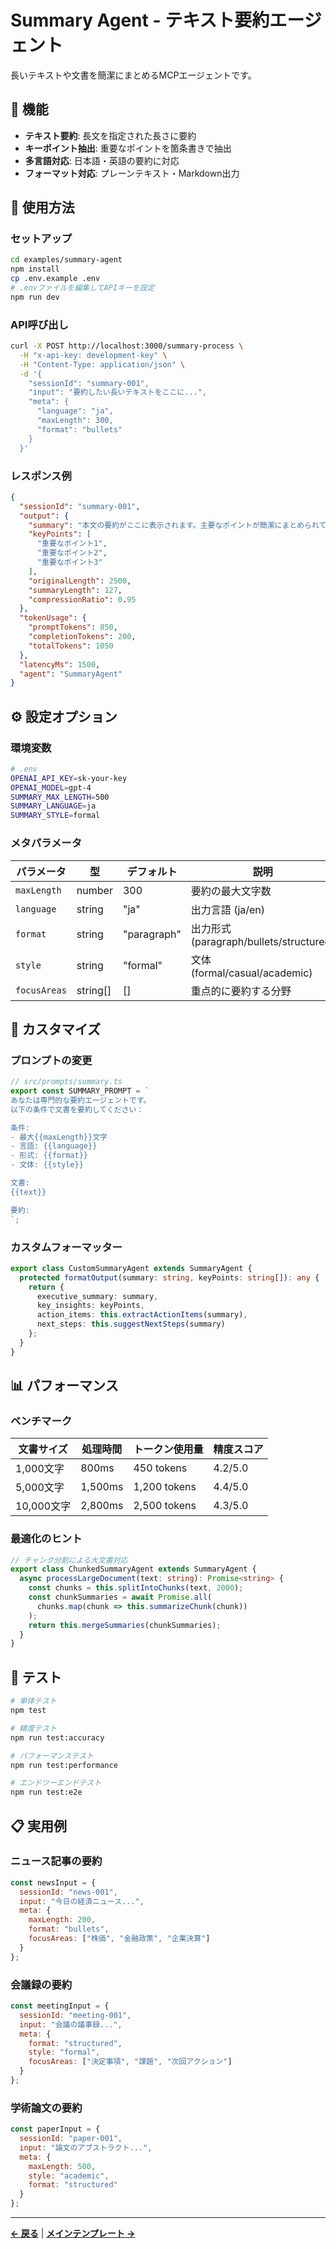 # Summary Agent - テキスト要約エージェント

長いテキストや文書を簡潔にまとめるMCPエージェントです。

## 🎯 機能

- **テキスト要約**: 長文を指定された長さに要約
- **キーポイント抽出**: 重要なポイントを箇条書きで抽出
- **多言語対応**: 日本語・英語の要約に対応
- **フォーマット対応**: プレーンテキスト・Markdown出力

## 🚀 使用方法

### セットアップ

```bash
cd examples/summary-agent
npm install
cp .env.example .env
# .envファイルを編集してAPIキーを設定
npm run dev
```

### API呼び出し

```bash
curl -X POST http://localhost:3000/summary-process \
  -H "x-api-key: development-key" \
  -H "Content-Type: application/json" \
  -d '{
    "sessionId": "summary-001",
    "input": "要約したい長いテキストをここに...",
    "meta": {
      "language": "ja",
      "maxLength": 300,
      "format": "bullets"
    }
  }'
```

### レスポンス例

```json
{
  "sessionId": "summary-001",
  "output": {
    "summary": "本文の要約がここに表示されます。主要なポイントが簡潔にまとめられています。",
    "keyPoints": [
      "重要なポイント1",
      "重要なポイント2", 
      "重要なポイント3"
    ],
    "originalLength": 2500,
    "summaryLength": 127,
    "compressionRatio": 0.95
  },
  "tokenUsage": {
    "promptTokens": 850,
    "completionTokens": 200,
    "totalTokens": 1050
  },
  "latencyMs": 1500,
  "agent": "SummaryAgent"
}
```

## ⚙️ 設定オプション

### 環境変数

```bash
# .env
OPENAI_API_KEY=sk-your-key
OPENAI_MODEL=gpt-4
SUMMARY_MAX_LENGTH=500
SUMMARY_LANGUAGE=ja
SUMMARY_STYLE=formal
```

### メタパラメータ

| パラメータ | 型 | デフォルト | 説明 |
|----------|---|----------|------|
| `maxLength` | number | 300 | 要約の最大文字数 |
| `language` | string | "ja" | 出力言語 (ja/en) |
| `format` | string | "paragraph" | 出力形式 (paragraph/bullets/structured) |
| `style` | string | "formal" | 文体 (formal/casual/academic) |
| `focusAreas` | string[] | [] | 重点的に要約する分野 |

## 🎨 カスタマイズ

### プロンプトの変更

```typescript
// src/prompts/summary.ts
export const SUMMARY_PROMPT = `
あなたは専門的な要約エージェントです。
以下の条件で文書を要約してください：

条件:
- 最大{{maxLength}}文字
- 言語: {{language}}
- 形式: {{format}}
- 文体: {{style}}

文書:
{{text}}

要約:
`;
```

### カスタムフォーマッター

```typescript
export class CustomSummaryAgent extends SummaryAgent {
  protected formatOutput(summary: string, keyPoints: string[]): any {
    return {
      executive_summary: summary,
      key_insights: keyPoints,
      action_items: this.extractActionItems(summary),
      next_steps: this.suggestNextSteps(summary)
    };
  }
}
```

## 📊 パフォーマンス

### ベンチマーク

| 文書サイズ | 処理時間 | トークン使用量 | 精度スコア |
|----------|---------|-------------|----------|
| 1,000文字 | 800ms | 450 tokens | 4.2/5.0 |
| 5,000文字 | 1,500ms | 1,200 tokens | 4.4/5.0 |
| 10,000文字 | 2,800ms | 2,500 tokens | 4.3/5.0 |

### 最適化のヒント

```typescript
// チャンク分割による大文書対応
export class ChunkedSummaryAgent extends SummaryAgent {
  async processLargeDocument(text: string): Promise<string> {
    const chunks = this.splitIntoChunks(text, 2000);
    const chunkSummaries = await Promise.all(
      chunks.map(chunk => this.summarizeChunk(chunk))
    );
    return this.mergeSummaries(chunkSummaries);
  }
}
```

## 🧪 テスト

```bash
# 単体テスト
npm test

# 精度テスト
npm run test:accuracy

# パフォーマンステスト
npm run test:performance

# エンドツーエンドテスト
npm run test:e2e
```

## 📋 実用例

### ニュース記事の要約

```javascript
const newsInput = {
  sessionId: "news-001",
  input: "今日の経済ニュース...",
  meta: {
    maxLength: 200,
    format: "bullets",
    focusAreas: ["株価", "金融政策", "企業決算"]
  }
};
```

### 会議録の要約

```javascript
const meetingInput = {
  sessionId: "meeting-001", 
  input: "会議の議事録...",
  meta: {
    format: "structured",
    style: "formal",
    focusAreas: ["決定事項", "課題", "次回アクション"]
  }
};
```

### 学術論文の要約

```javascript
const paperInput = {
  sessionId: "paper-001",
  input: "論文のアブストラクト...",
  meta: {
    maxLength: 500,
    style: "academic",
    format: "structured"
  }
};
```

---

**[← 戻る](../README.md)** | **[メインテンプレート →](../../)**